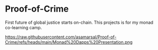 # Proof-of-Crime
First future of global justice starts on-chain. This projects is for my monad co-learning camp.

https://raw.githubusercontent.com/asamarsal/Proof-of-Crime/refs/heads/main/Monad%20Dapps%20Presentation.png
